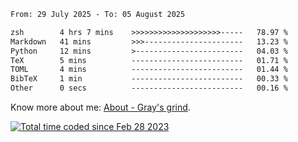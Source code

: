<!--START_SECTION:waka-->

```txt
From: 29 July 2025 - To: 05 August 2025

zsh        4 hrs 7 mins    >>>>>>>>>>>>>>>>>>>>-----   78.97 %
Markdown   41 mins         >>>----------------------   13.23 %
Python     12 mins         >------------------------   04.03 %
TeX        5 mins          -------------------------   01.71 %
TOML       4 mins          -------------------------   01.44 %
BibTeX     1 min           -------------------------   00.33 %
Other      0 secs          -------------------------   00.16 %
```

<!--END_SECTION:waka-->

<!-- [![grayxu's github stats](https://github-readme-stats.vercel.app/api?username=grayxu&count_private=true&show_icons=true)](https://github.com/grayxu) -->

Know more about me: [About - Gray's grind](https://www.grayxu.cn/).
<p align="left">
  <a href="https://wakatime.com/@c69eb31e-43a1-463f-8968-c3449e386f57"><img src="https://wakatime.com/badge/user/c69eb31e-43a1-463f-8968-c3449e386f57.svg" title="Total time coded since Feb 28 2023" /></a>
</p>

